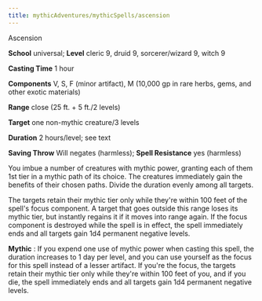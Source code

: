 ```yaml
---
title: mythicAdventures/mythicSpells/ascension
---
```

Ascension

**School** universal; **Level** cleric 9, druid 9, sorcerer/wizard 9, witch 9

**Casting Time** 1 hour

**Components** V, S, F (minor artifact), M (10,000 gp in rare herbs, gems, and other exotic materials)

**Range** close (25 ft. + 5 ft./2 levels)

**Target** one non-mythic creature/3 levels

**Duration** 2 hours/level; see text

**Saving Throw** Will negates (harmless); **Spell Resistance** yes (harmless)

You imbue a number of creatures with mythic power, granting each of them 1st tier in a mythic path of its choice. The creatures immediately gain the benefits of their chosen paths. Divide the duration evenly among all targets.

The targets retain their mythic tier only while they're within 100 feet of the spell's focus component. A target that goes outside this range loses its mythic tier, but instantly regains it if it moves into range again. If the focus component is destroyed while the spell is in effect, the spell immediately ends and all targets gain 1d4 permanent negative levels.

**Mythic** : If you expend one use of mythic power when casting this spell, the duration increases to 1 day per level, and you can use yourself as the focus for this spell instead of a lesser artifact. If you're the focus, the targets retain their mythic tier only while they're within 100 feet of you, and if you die, the spell immediately ends and all targets gain 1d4 permanent negative levels.

